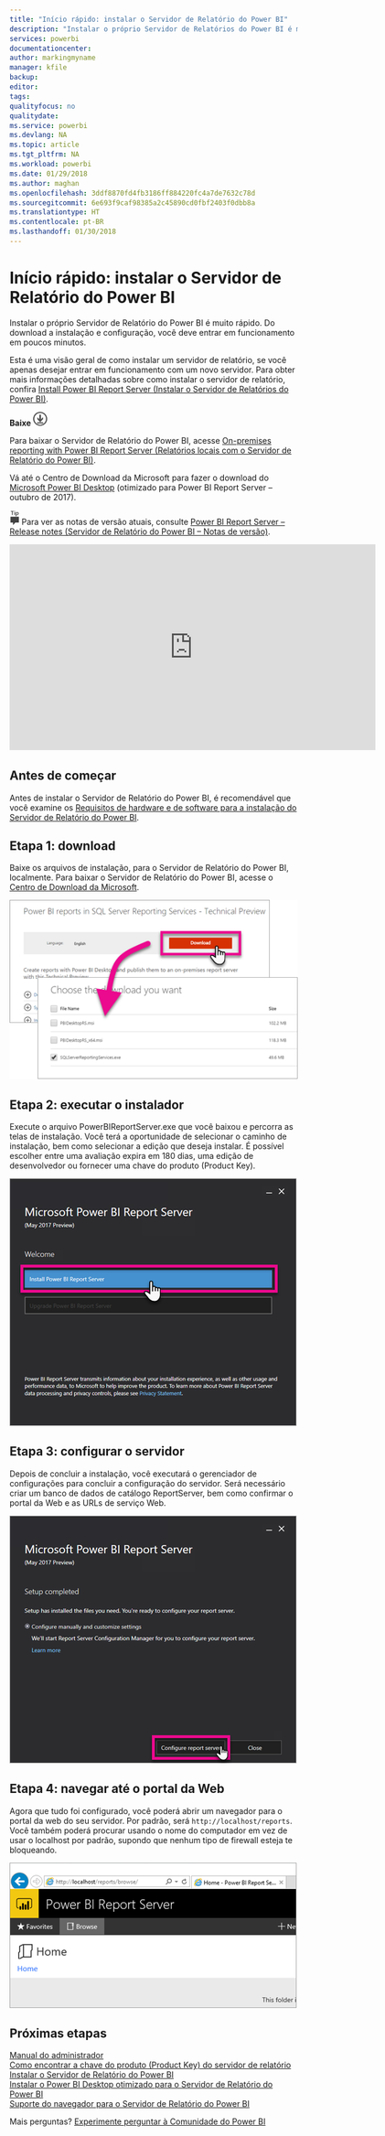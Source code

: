 ```yaml
---
title: "Início rápido: instalar o Servidor de Relatório do Power BI"
description: "Instalar o próprio Servidor de Relatórios do Power BI é muito rápido. Do download a instalação e configuração, você deve entrar em funcionamento em poucos minutos."
services: powerbi
documentationcenter: 
author: markingmyname
manager: kfile
backup: 
editor: 
tags: 
qualityfocus: no
qualitydate: 
ms.service: powerbi
ms.devlang: NA
ms.topic: article
ms.tgt_pltfrm: NA
ms.workload: powerbi
ms.date: 01/29/2018
ms.author: maghan
ms.openlocfilehash: 3ddf8870fd4fb3186ff884220fc4a7de7632c78d
ms.sourcegitcommit: 6e693f9caf98385a2c45890cd0fbf2403f0dbb8a
ms.translationtype: HT
ms.contentlocale: pt-BR
ms.lasthandoff: 01/30/2018
---
```

# <a name="quickstart-install-power-bi-report-server"></a>Início rápido: instalar o Servidor de Relatório do Power BI
Instalar o próprio Servidor de Relatório do Power BI é muito rápido. Do download a instalação e configuração, você deve entrar em funcionamento em poucos minutos.

Esta é uma visão geral de como instalar um servidor de relatório, se você apenas desejar entrar em funcionamento com um novo servidor. Para obter mais informações detalhadas sobre como instalar o servidor de relatório, confira [Install Power BI Report Server (Instalar o Servidor de Relatórios do Power BI)](install-report-server.md).

 **Baixe** ![baixe](media/quickstart-install-report-server/download.png "baixe")

Para baixar o Servidor de Relatório do Power BI, acesse [On-premises reporting with Power BI Report Server (Relatórios locais com o Servidor de Relatório do Power BI)](https://powerbi.microsoft.com/report-server/). 

Vá até o Centro de Download da Microsoft para fazer o download do [Microsoft Power BI Desktop](https://go.microsoft.com/fwlink/?linkid=861076) (otimizado para Power BI Report Server – outubro de 2017).

![dica](media/quickstart-install-report-server/fyi-tip.png "dica") Para ver as notas de versão atuais, consulte [Power BI Report Server – Release notes (Servidor de Relatório do Power BI – Notas de versão)](release-notes.md).

<iframe width="640" height="360" src="https://www.youtube.com/embed/zacaEb9A4F0?showinfo=0" frameborder="0" allowfullscreen></iframe>

## <a name="before-you-begin"></a>Antes de começar
Antes de instalar o Servidor de Relatório do Power BI, é recomendável que você examine os [Requisitos de hardware e de software para a instalação do Servidor de Relatório do Power BI](system-requirements.md).

## <a name="step-1-download"></a>Etapa 1: download
Baixe os arquivos de instalação, para o Servidor de Relatório do Power BI, localmente. Para baixar o Servidor de Relatório do Power BI, acesse o [Centro de Download da Microsoft](https://go.microsoft.com/fwlink/?linkid=839351).

![Baixar o Servidor de Relatório do Power BI](media/quickstart-install-report-server/download-pbireportserver.png)

## <a name="step-2-run-installer"></a>Etapa 2: executar o instalador
Execute o arquivo PowerBIReportServer.exe que você baixou e percorra as telas de instalação. Você terá a oportunidade de selecionar o caminho de instalação, bem como selecionar a edição que deseja instalar. É possível escolher entre uma avaliação expira em 180 dias, uma edição de desenvolvedor ou fornecer uma chave do produto (Product Key).

![Instalar o Servidor de Relatório do Power BI](media/quickstart-install-report-server/pbireportserver-install.png)

## <a name="step-3-configure-the-server"></a>Etapa 3: configurar o servidor
Depois de concluir a instalação, você executará o gerenciador de configurações para concluir a configuração do servidor. Será necessário criar um banco de dados de catálogo ReportServer, bem como confirmar o portal da Web e as URLs de serviço Web.

![Configurar o Servidor de Relatório do Power BI](media/quickstart-install-report-server/pbireportserver-configure.png)

## <a name="step-4-browse-to-web-portal"></a>Etapa 4: navegar até o portal da Web
Agora que tudo foi configurado, você poderá abrir um navegador para o portal da web do seu servidor. Por padrão, será `http://localhost/reports`. Você também poderá procurar usando o nome do computador em vez de usar o localhost por padrão, supondo que nenhum tipo de firewall esteja te bloqueando.

![Portal da Web do Servidor de Relatório do Power BI](media/quickstart-install-report-server/web-portal.png)

## <a name="next-steps"></a>Próximas etapas
[Manual do administrador](admin-handbook-overview.md)  
[Como encontrar a chave do produto (Product Key) do servidor de relatório](find-product-key.md)  
[Instalar o Servidor de Relatório do Power BI](install-report-server.md)  
[Instalar o Power BI Desktop otimizado para o Servidor de Relatório do Power BI](install-powerbi-desktop.md)  
[Suporte do navegador para o Servidor de Relatório do Power BI](browser-support.md)

Mais perguntas? [Experimente perguntar à Comunidade do Power BI](https://community.powerbi.com/)

